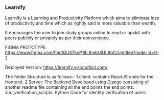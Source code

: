 ### Learnify

Learnify is a Learning and Productivity Platform
which aims to eliminate loss of productivity and time 
which as rightly said is more valuable than wealth.

It encourages the user to join study groups online
to read or upskill with peers publicly or privately
as per their convenience.

FIGMA PROTOTYPE: https://www.figma.com/file/iQUS7knP1ltL9mbUiUL8bC/Untitled?node-id=0-1

Deployed Version: https://learnify.visionofsid.com/

The folder Structure is as follows:-
1.client: contains ReactJS code for the frontend.
2.Server: The Backend Developed using Django consisting of another readme file containing all the end points the end points.
3.id_verification_scripts: Python Code for identity verification of users.

